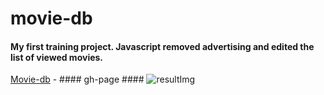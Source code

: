 # movie-db
#### My first training project. Javascript removed advertising and edited the list of viewed movies. ####
[Movie-db](https://alex-0111.github.io/movie-db/) - #### gh-page ####
![resultImg](./movie-db/img/result.jpg)  
